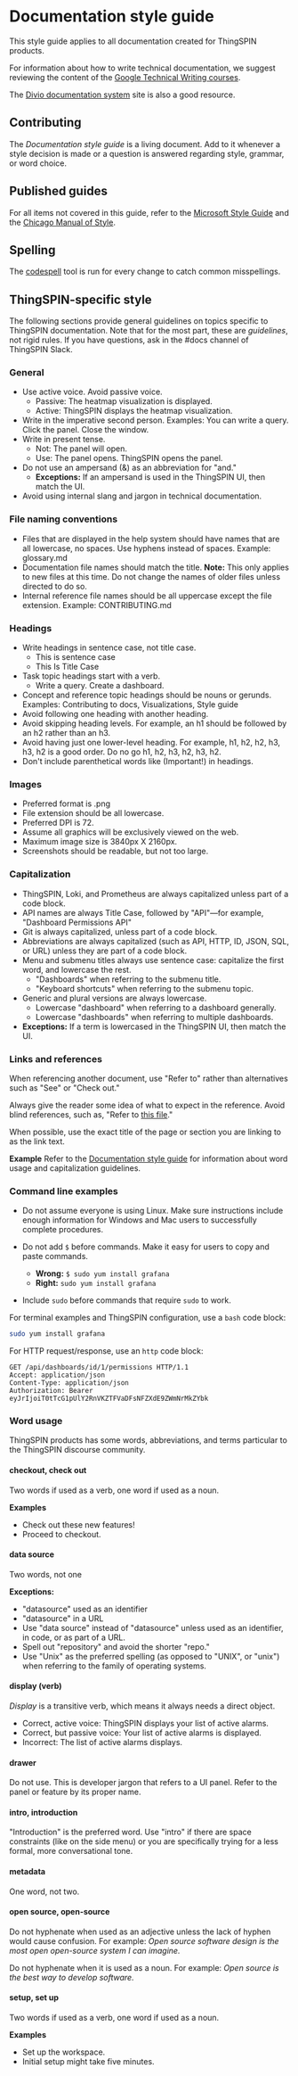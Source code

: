 # Documentation style guide

This style guide applies to all documentation created for ThingSPIN products.

For information about how to write technical documentation, we suggest reviewing the content of the [Google Technical Writing courses](https://developers.google.com/tech-writing).

The [Divio documentation system](https://documentation.divio.com/) site is also a good resource.

## Contributing

The *Documentation style guide* is a living document. Add to it whenever a style decision is made or a question is answered regarding style, grammar, or word choice.

## Published guides

For all items not covered in this guide, refer to the [Microsoft Style Guide](https://docs.microsoft.com/en-us/style-guide/welcome/) and the [Chicago Manual of Style](https://www.chicagomanualofstyle.org/home.html).

## Spelling

The [codespell](https://github.com/codespell-project/codespell) tool is run for every change to catch common misspellings.

## ThingSPIN-specific style

The following sections provide general guidelines on topics specific to ThingSPIN documentation. Note that for the most part, these are *guidelines*, not rigid rules. If you have questions, ask in the #docs channel of ThingSPIN Slack.

### General

* Use active voice. Avoid passive voice.
  - Passive: The heatmap visualization is displayed.
  - Active: ThingSPIN displays the heatmap visualization.
* Write in the imperative second person. Examples: You can write a query. Click the panel. Close the window.
* Write in present tense.
  - Not: The panel will open.
  - Use: The panel opens. ThingSPIN opens the panel.
* Do not use an ampersand (&) as an abbreviation for "and." 
  - **Exceptions:** If an ampersand is used in the ThingSPIN UI, then match the UI.
* Avoid using internal slang and jargon in technical documentation.

### File naming conventions

- Files that are displayed in the help system should have names that are all lowercase, no spaces. Use hyphens instead of spaces. Example: glossary.md
- Documentation file names should match the title. **Note:** This only applies to new files at this time. Do not change the names of older files unless directed to do so.
- Internal reference file names should be all uppercase except the file extension. Example: CONTRIBUTING.md

### Headings

* Write headings in sentence case, not title case.
  - This is sentence case
  - This Is Title Case
* Task topic headings start with a verb.
  - Write a query. Create a dashboard.
* Concept and reference topic headings should be nouns or gerunds. Examples: Contributing to docs, Visualizations, Style guide
* Avoid following one heading with another heading.
* Avoid skipping heading levels. For example, an h1 should be followed by an h2 rather than an h3.
* Avoid having just one lower-level heading. For example, h1, h2, h2, h3, h3, h2 is a good order. Do no go h1, h2, h3, h2, h3, h2.
* Don't include parenthetical words like (Important!) in headings.

### Images

* Preferred format is .png
* File extension should be all lowercase.
* Preferred DPI is 72.
* Assume all graphics will be exclusively viewed on the web.
* Maximum image size is 3840px X 2160px.
* Screenshots should be readable, but not too large.

### Capitalization

* ThingSPIN, Loki, and Prometheus are always capitalized unless part of a code block.
* API names are always Title Case, followed by "API"—for example, "Dashboard Permissions API"
* Git is always capitalized, unless part of a code block.
* Abbreviations are always capitalized (such as API, HTTP, ID, JSON, SQL, or URL) unless they are part of a code block.
* Menu and submenu titles always use sentence case: capitalize the first word, and lowercase the rest.
  - "Dashboards" when referring to the submenu title.
  - "Keyboard shortcuts" when referring to the submenu topic.
* Generic and plural versions are always lowercase.
  - Lowercase "dashboard" when referring to a dashboard generally.
  - Lowercase "dashboards" when referring to multiple dashboards.
* **Exceptions:** If a term is lowercased in the ThingSPIN UI, then match the UI.

### Links and references

When referencing another document, use "Refer to" rather than alternatives such as "See" or "Check out."

Always give the reader some idea of what to expect in the reference. Avoid blind references, such as, "Refer to [this file](link)."

When possible, use the exact title of the page or section you are linking to as the link text.

**Example**
Refer to the [Documentation style guide](documentation-style-guide.md) for information about word usage and capitalization guidelines.

### Command line examples

* Do not assume everyone is using Linux. Make sure instructions include enough information for Windows and Mac users to successfully complete procedures.

* Do not add `$` before commands. Make it easy for users to copy and paste commands.

  * **Wrong:** `$ sudo yum install grafana`
  * **Right:** `sudo yum install grafana`

* Include `sudo` before commands that require `sudo` to work.

For terminal examples and ThingSPIN configuration, use a `bash` code block:
```bash
sudo yum install grafana
```
For HTTP request/response, use an `http` code block:
```http
GET /api/dashboards/id/1/permissions HTTP/1.1
Accept: application/json
Content-Type: application/json
Authorization: Bearer eyJrIjoiT0tTcG1pUlY2RnVKZTFVaDFsNFZXdE9ZWmNrMkZYbk
```

### Word usage

ThingSPIN products has some words, abbreviations, and terms particular to the ThingSPIN discourse community.

#### checkout, check out

Two words if used as a verb, one word if used as a noun.

**Examples**

* Check out these new features!
* Proceed to checkout.

#### data source

Two words, not one

**Exceptions:**
* "datasource" used as an identifier
* "datasource" in a URL
* Use "data source" instead of "datasource" unless used as an identifier, in code, or as part of a URL.
* Spell out "repository" and avoid the shorter "repo."
* Use "Unix" as the preferred spelling (as opposed to "UNIX", or "unix") when referring to the family of operating systems.

#### display (verb)

*Display* is a transitive verb, which means it always needs a direct object.
* Correct, active voice: ThingSPIN displays your list of active alarms.
* Correct, but passive voice: Your list of active alarms is displayed.
* Incorrect: The list of active alarms displays.

#### drawer

Do not use. This is developer jargon that refers to a UI panel. Refer to the panel or feature by its proper name.

#### intro, introduction

"Introduction" is the preferred word. Use "intro" if there are space constraints (like on the side menu) or you are specifically trying for a less formal, more conversational tone.

#### metadata

One word, not two.

#### open source, open-source

Do not hyphenate when used as an adjective unless the lack of hyphen would cause confusion. For example: _Open source software design is the most open open-source system I can imagine._ 

Do not hyphenate when it is used as a noun. For example: _Open source is the best way to develop software._

#### setup, set up

Two words if used as a verb, one word if used as a noun.

**Examples**

* Set up the workspace.
* Initial setup might take five minutes.

